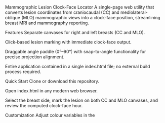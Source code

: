 Mammographic Lesion Clock-Face Locator
A single-page web utility that converts lesion coordinates from craniocaudal (CC) and mediolateral-oblique (MLO) mammographic views into a clock-face position, streamlining breast MRI and mammography reporting.

Features
Separate canvases for right and left breasts (CC and MLO).

Click-based lesion marking with immediate clock-face output.

Draggable angle paddle (0°–90°) with snap-to-angle functionality for precise projection alignment.

Entire application contained in a single index.html file; no external build process required.

Quick Start
Clone or download this repository.

Open index.html in any modern web browser.

Select the breast side, mark the lesion on both CC and MLO canvases, and review the computed clock-face hour.

Customization
Adjust colour variables in the <style> section.

Modify canvas dimensions via the width and height attributes.

Edit the allowable snap angles for the paddle in the snapAngle() function.

License
Distributed under the MIT License.
